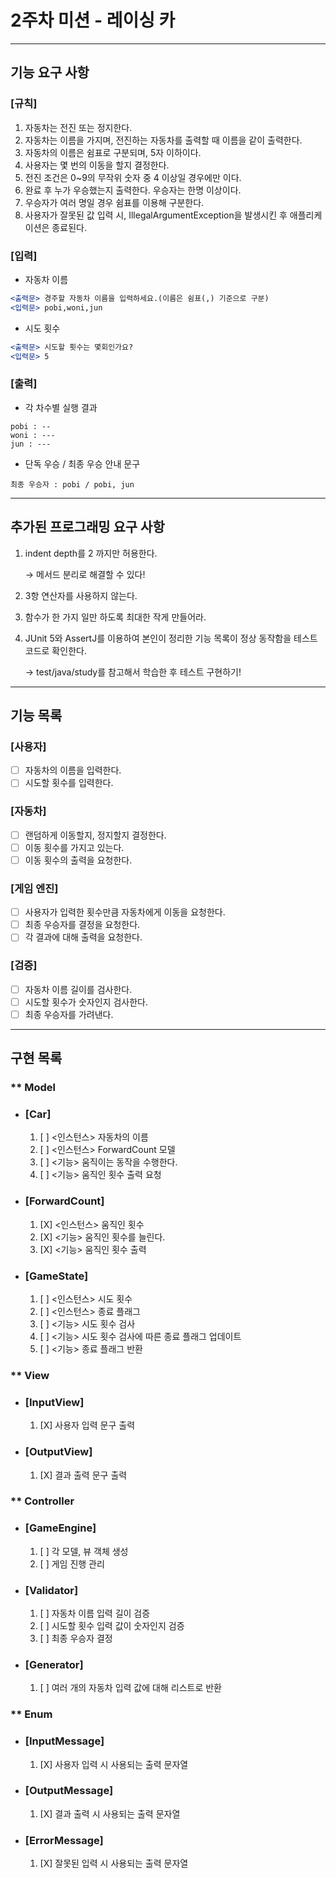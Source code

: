 
# 2주차 미션 - 레이싱 카

- - -

## 기능 요구 사항

### <strong>[규칙]</strong>
1. 자동차는 전진 또는 정지한다.
2. 자동차는 이름을 가지며, 전진하는 자동차를 출력할 때 이름을 같이 출력한다.
3. 자동차의 이름은 쉼표로 구분되며, 5자 이하이다.
4. 사용자는 몇 번의 이동을 할지 결정한다.
5. 전진 조건은 0~9의 무작위 숫자 중 4 이상일 경우에만 이다.
6. 완료 후 누가 우승했는지 출력한다. 우승자는 한명 이상이다.
7. 우승자가 여러 명일 경우 쉼표를 이용해 구분한다.
8. 사용자가 잘못된 값 입력 시, IllegalArgumentException을 발생시킨 후 애플리케이션은 종료된다.

### <strong>[입력]</strong>

- 자동차 이름

```jsx
<출력문> 경주할 자동차 이름을 입력하세요.(이름은 쉼표(,) 기준으로 구분)
<입력문> pobi,woni,jun
```

- 시도 횟수

```jsx
<출력문> 시도할 횟수는 몇회인가요?
<입력문> 5
```

### <strong>[출력]</strong>

- 각 차수별 실행 결과

```text
pobi : --
woni : ---
jun : ---
```

- 단독 우승 / 최종 우승 안내 문구

```text
최종 우승자 : pobi / pobi, jun
```

- - -

## 추가된 프로그래밍 요구 사항

1. indent depth를 2 까지만 허용한다.

    → 메서드 분리로 해결할 수 있다!
    
2. 3항 연산자를 사용하지 않는다.
3. 함수가 한 가지 일만 하도록 최대한 작게 만들어라.
4. JUnit 5와 AssertJ를 이용하여 본인이 정리한 기능 목록이 정상 동작함을 테스트 코드로 확인한다.
    
    → test/java/study를 참고해서 학습한 후 테스트 구현하기!

- - -

## 기능 목록

### <strong>[사용자]</strong>

- [ ] 자동차의 이름을 입력한다.
- [ ] 시도할 횟수를 입력한다.

### <strong>[자동차]</strong>

- [ ] 랜덤하게 이동할지, 정지할지 결정한다.
- [ ] 이동 횟수를 가지고 있는다.
- [ ] 이동 횟수의 출력을 요청한다.

### <strong>[게임 엔진]</strong>

- [ ] 사용자가 입력한 횟수만큼 자동차에게 이동을 요청한다.
- [ ] 최종 우승자를 결정을 요청한다.
- [ ] 각 결과에 대해 출력을 요청한다.

### <strong>[검증]</strong>

- [ ] 자동차 이름 길이를 검사한다.
- [ ] 시도할 횟수가 숫자인지 검사한다.
- [ ] 최종 우승자를 가려낸다.

- - -

## 구현 목록

### ** Model

- ### <strong>[Car]</strong>
  1. [ ] <인스턴스> 자동차의 이름
  2. [ ] <인스턴스> ForwardCount 모델
  3. [ ] <기능> 움직이는 동작을 수행한다.
  4. [ ] <기능> 움직인 횟수 출력 요청

- ### <strong>[ForwardCount]</strong>
  1. [X] <인스턴스> 움직인 횟수
  2. [X] <기능> 움직인 횟수를 늘린다.
  3. [X] <기능> 움직인 횟수 출력

- ### <strong>[GameState]</strong>
  1. [ ] <인스턴스> 시도 횟수
  2. [ ] <인스턴스> 종료 플래그
  3. [ ] <기능> 시도 횟수 검사
  4. [ ] <기능> 시도 횟수 검사에 따른 종료 플래그 업데이트
  5. [ ] <기능> 종료 플래그 반환

### ** View

- ### <strong>[InputView]</strong>
  1. [X] 사용자 입력 문구 출력

- ### <strong>[OutputView]</strong>
  1. [X] 결과 출력 문구 출력

### ** Controller

- ### <strong>[GameEngine]</strong>
  1. [ ] 각 모델, 뷰 객체 생성
  2. [ ] 게임 진행 관리

- ### <strong>[Validator]</strong>
  1. [ ] 자동차 이름 입력 길이 검증
  2. [ ] 시도할 횟수 입력 값이 숫자인지 검증
  3. [ ] 최종 우승자 결정

- ### <strong>[Generator]</strong>
  1. [ ] 여러 개의 자동차 입력 값에 대해 리스트로 반환

### ** Enum

- ### <strong>[InputMessage]</strong>
  1. [X] 사용자 입력 시 사용되는 출력 문자열

- ### <strong>[OutputMessage]</strong>
  1. [X] 결과 출력 시 사용되는 출력 문자열

- ### <strong>[ErrorMessage]</strong>
  1. [X] 잘못된 입력 시 사용되는 출력 문자열